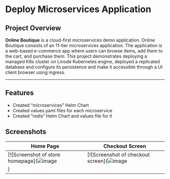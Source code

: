 # Deploy Microservices Application


## **Project Overview**
**Online Boutique** is a cloud-first microservices demo application.
Online Boutique consists of an 11-tier microservices application. The application is a
web-based e-commerce app where users can browse items,
add them to the cart, and purchase them.
This project demonstrates deploying a managed K8s cluster on Linode Kubernetes engine, deployed a replicated database and configure its persistence and make it accessible through a UI client browser using ingress.

---

## **Features**
- Created “microservices” Helm Chart
- Created values.yaml files for each microservice
- Created “redis” Helm Chart and values file for it
  





## Screenshots

| Home Page                                                                                                         | Checkout Screen                                                                                                    |
| ----------------------------------------------------------------------------------------------------------------- | ------------------------------------------------------------------------------------------------------------------ |
| [![Screenshot of store homepage](![image](https://github.com/user-attachments/assets/b68aa72f-483c-4192-8505-88661ddf1b3f) | [![Screenshot of checkout screen](![image](https://github.com/user-attachments/assets/dc5aee86-e641-4641-bbab-a1f51ed02173)
) |

